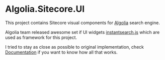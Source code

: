 # Algolia.Sitecore.UI

This project contains Sitecore visual components for [Algolia](https://www.algolia.com) search engine. 

Algolia team released awesome set if UI widgets [instantsearch.js](https://community.algolia.com/instantsearch.js/) which are used as framework for this project.

I tried to stay as close as possible to original implementation, check [Documentation](https://community.algolia.com/instantsearch.js/documentation/) if you want to know how all that works. 



